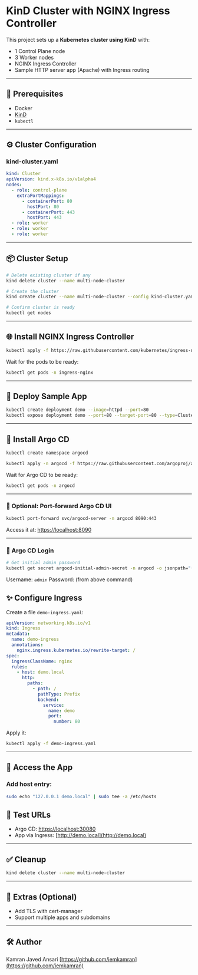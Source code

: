 # KinD Cluster with NGINX Ingress Controller

This project sets up a **Kubernetes cluster using KinD** with:
- 1 Control Plane node
- 3 Worker nodes
- NGINX Ingress Controller
- Sample HTTP server app (Apache) with Ingress routing

---

## 🚀 Prerequisites

- Docker
- [KinD](https://kind.sigs.k8s.io/)
- `kubectl`

---

## ⚙️ Cluster Configuration

### kind-cluster.yaml

```yaml
kind: Cluster
apiVersion: kind.x-k8s.io/v1alpha4
nodes:
  - role: control-plane
    extraPortMappings:
      - containerPort: 80
        hostPort: 80
      - containerPort: 443
        hostPort: 443
  - role: worker
  - role: worker
  - role: worker
````

---

## 📦 Cluster Setup

```bash
# Delete existing cluster if any
kind delete cluster --name multi-node-cluster

# Create the cluster
kind create cluster --name multi-node-cluster --config kind-cluster.yaml

# Confirm cluster is ready
kubectl get nodes
```

---

## 🌐 Install NGINX Ingress Controller

```bash
kubectl apply -f https://raw.githubusercontent.com/kubernetes/ingress-nginx/controller-v1.10.1/deploy/static/provider/kind/deploy.yaml
```

Wait for the pods to be ready:

```bash
kubectl get pods -n ingress-nginx
```

---

## 🔧 Deploy Sample App

```bash
kubectl create deployment demo --image=httpd --port=80
kubectl expose deployment demo --port=80 --target-port=80 --type=ClusterIP
```

---

## 🚢 Install Argo CD

```bash
kubectl create namespace argocd

kubectl apply -n argocd -f https://raw.githubusercontent.com/argoproj/argo-cd/stable/manifests/install.yaml
```

Wait for Argo CD to be ready:

```bash
kubectl get pods -n argocd
```

---

### 🧷 Optional: Port-forward Argo CD UI

```bash
kubectl port-forward svc/argocd-server -n argocd 8090:443
```

Access it at: [https://localhost:8090](https://localhost:8090)

---

### 🔐 Argo CD Login

```bash
# Get initial admin password
kubectl get secret argocd-initial-admin-secret -n argocd -o jsonpath="{.data.password}" | base64 -d && echo
```

Username: `admin`
Password: (from above command)

## ✨ Configure Ingress

Create a file `demo-ingress.yaml`:

```yaml
apiVersion: networking.k8s.io/v1
kind: Ingress
metadata:
  name: demo-ingress
  annotations:
    nginx.ingress.kubernetes.io/rewrite-target: /
spec:
  ingressClassName: nginx
  rules:
    - host: demo.local
      http:
        paths:
          - path: /
            pathType: Prefix
            backend:
              service:
                name: demo
                port:
                  number: 80
```

Apply it:

```bash
kubectl apply -f demo-ingress.yaml
```

---

## 🧭 Access the App

### Add host entry:

```bash
sudo echo "127.0.0.1 demo.local" | sudo tee -a /etc/hosts
```

## 🧪 Test URLs

* Argo CD: [https://localhost:30080](https://localhost:30080)
* App via Ingress: [http://demo.local](http://demo.local)

---

## ✅ Cleanup

```bash
kind delete cluster --name multi-node-cluster
```

---

## 🧩 Extras (Optional)

* Add TLS with cert-manager
* Support multiple apps and subdomains

---

## 🛠️ Author

Kamran Javed Ansari
[https://github.com/iemkamran](https://github.com/iemkamran)